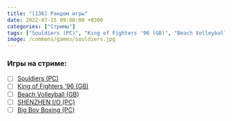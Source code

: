```yaml
---
title: "[136] Рандом игры"
date: 2022-07-15 09:00:00 +0300
categories: ["Стримы"]
tags: ["Souldiers (PC)", "King of Fighters '96 (GB)", "Beach Volleyball (GB)", "SHENZHEN I/O (PC)", "Big Boy Boxing (PC)"]
image: /commons/games/souldiers.jpg
---
```


### Игры на стриме:
+ [ ] [Souldiers (PC)](/tags/souldiers-pc)
+ [ ] [King of Fighters '96 (GB)](/tags/king-of-fighters-96-gb)
+ [ ] [Beach Volleyball (GB)](/tags/beach-volleyball-gb)
+ [ ] [SHENZHEN I/O (PC)](/tags/shenzhen-i-o-pc)
+ [ ] [Big Boy Boxing (PC)](/tags/big-boy-boxing-pc)
